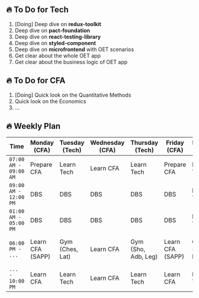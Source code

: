 ## 🔥 To Do for Tech

1. [Doing] Deep dive on **redux-toolkit**
2. Deep dive on **pact-foundation**
3. Deep dive on **react-testing-library**
4. Deep dive on **styled-component**
5. Deep dive on **microfrontend** with OET scenarios
6. Get clear about the whole OET app
7. Get clear about the business logic of OET app

## 🔥 To Do for CFA

1. [Doing] Quick look on the Quantitative Methods
2. Quick look on the Economics
3. ...

## 🔥 Weekly Plan

| Time                  | Monday (CFA)     | Tuesday (Tech)  | Wednesday (CFA) | Thursday (Tech)     | Friday (CFA)     | Saturday (Tech) | Sunday (CFA)        |
| --------------------- | ---------------- | --------------- | --------------- | ------------------- | ---------------- | --------------- | ------------------- |
| `07:00 AM - 09:00 AM` | Prepare CFA      | Learn Tech      | Learn CFA       | Learn Tech          | Prepare CFA      | Learn Tech      | Prepare CFA         |
| `09:00 AM - 12:00 PM` | DBS              | DBS             | DBS             | DBS                 | DBS              | Learn Tech      | Learn CFA (SAPP)    |
| `01:00 AM - 05:00 PM` | DBS              | DBS             | DBS             | DBS                 | DBS              | Learn Tech      | Learn CFA           |
| `06:00 PM -      ...` | Learn CFA (SAPP) | Gym (Ches, Lat) | Learn CFA       | Gym (Sho, Adb, Leg) | Learn CFA (SAPP) | Gym (Ches, Lat) | Gym (Sho, Adb, Leg) |
| `...      - 10:00 PM` | Learn CFA        | Learn Tech      | Learn CFA       | Learn Tech          | Learn CFA        | Learn Tech      | Learn CFA           |
